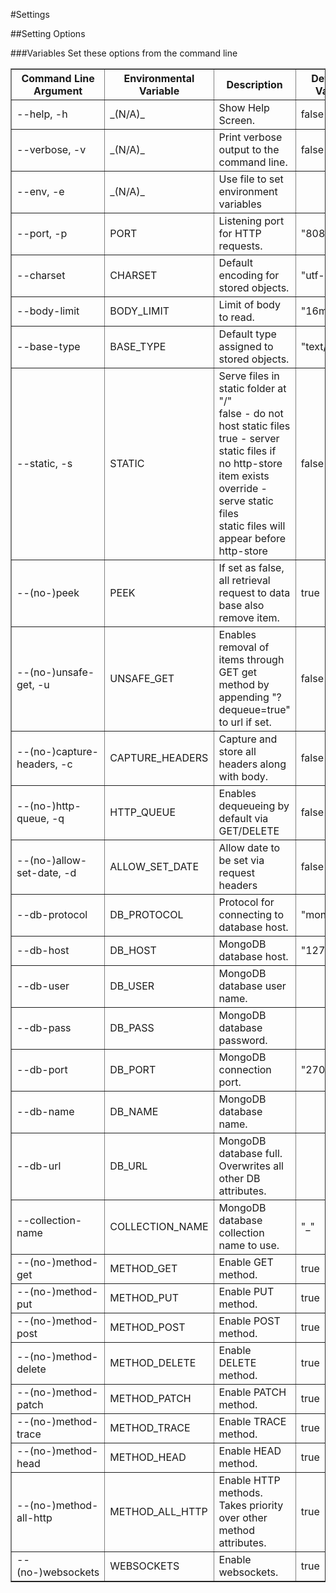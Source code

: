 #Settings


##Setting Options

###Variables
Set these options from the command line
<table border=1>
    <tr>
        <th>Command Line Argument</th>
        <th>Environmental Variable</th>
        <th>Description</th>
        <th>Default Value</th>
        <th>Set Via PATCH?</th>
    </tr>
    <tr>
        <td>--help, -h</td>
        <td>_(N/A)_</td>
        <td>Show Help Screen.</td>
        <td>false</td>
        <td>no</td>
    </tr>
    <tr>
        <td>--verbose, -v</td>
        <td>_(N/A)_</td>
        <td>Print verbose output to the command line.</td>
        <td>false</td>
        <td>no</td>
    </tr>
    <tr>
        <td>--env, -e</td>
        <td>_(N/A)_</td>
        <td>Use file to set environment variables</td>
        <td></td>
        <td>no</td>
    </tr>
    <tr>
        <td>--port, -p</td>
        <td>PORT</td>
        <td>Listening port for HTTP requests.</td>
        <td>"8080"</td>
        <td>no</td>
    </tr>
    <tr>
        <td>--charset</td>
        <td>CHARSET</td>
        <td>Default encoding for stored objects.</td>
        <td>"utf-8"</td>
        <td>yes</td>
    </tr>
    <tr>
        <td>--body-limit</td>
        <td>BODY_LIMIT</td>
        <td>Limit of body to read.</td>
        <td>"16mb"</td>
        <td>yes</td>
    </tr>
    <tr>
        <td>--base-type</td>
        <td>BASE_TYPE</td>
        <td>Default type assigned to stored objects.</td>
        <td>"text/plain"</td>
        <td>yes</td>
    </tr>
    <tr>
        <td>--static, -s</td>
        <td>STATIC</td>
        <td>Serve files in static folder at "<server address>/"<br />
            false - do not host static files<br />
            true  - server static files if no http-store item exists<br />
            override - serve static files<br />
                    static files will appear before http-store<br />
        </td>
        <td>false</td>
        <td>yes</td>
    </tr>
    <tr>
        <td>--(no-)peek </td>
        <td>PEEK</td>
        <td>If set as false, all retrieval  request to data base also remove item.</td>
        <td>true</td>
        <td>yes</td>
    </tr>
    <tr>
        <td>--(no-)unsafe-get, -u </td>
        <td>UNSAFE_GET</td>
        <td>Enables removal of items through GET get method by appending "?dequeue=true" to url if set.</td>
        <td>false</td>
        <td>yes</td>
    </tr>
    <tr>
        <td>--(no-)capture-headers, -c</td>
        <td>CAPTURE_HEADERS</td>
        <td>Capture and store all headers along with body.</td>
        <td>false</td>
        <td>yes</td>
    </tr>
    <tr>
        <td>--(no-)http-queue, -q </td>
        <td>HTTP_QUEUE</td>
        <td>Enables dequeueing by default via GET/DELETE</td>
        <td>false</td>
        <td>yes</td>
    </tr>
    <tr>
        <td>--(no-)allow-set-date, -d</td>
        <td>ALLOW_SET_DATE</td>
        <td>Allow date to be set via request headers</td>
        <td>false</td>
        <td>yes</td>
    </tr>
    <tr>
        <td>--db-protocol</td>
        <td>DB_PROTOCOL</td>
        <td>Protocol for connecting to database host.</td>
        <td>"mongodb"</td>
        <td>no</td>
    </tr>
    <tr>
        <td>--db-host </td>
        <td>DB_HOST</td>
        <td>MongoDB database host.</td>
        <td>"127.0.0.1"</td>
        <td>no</td>
    </tr>
    <tr>
        <td>--db-user</td>
        <td>DB_USER</td>
        <td>MongoDB database user name.</td>
        <td></td>
        <td>no</td>
    </tr>
    <tr>
        <td>--db-pass</td>
        <td>DB_PASS</td>
        <td>MongoDB database password.</td>
        <td></td>
        <td>no</td>
    </tr>
    <tr>
        <td>--db-port </td>
        <td>DB_PORT</td>
        <td>MongoDB connection port.</td>
        <td>"27017"</td>
        <td>no</td>
    </tr>
    <tr>
        <td>--db-name</td>
        <td>DB_NAME</td>
        <td>MongoDB database name.</td>
        <td></td>
        <td>no</td>
    </tr>
    <tr>
        <td>--db-url</td>
        <td>DB_URL</td>
        <td>MongoDB database full. Overwrites all other DB attributes.</td>
        <td></td>
        <td>no</td>
    </tr>
    <tr>
        <td>--collection-name</td>
        <td>COLLECTION_NAME</td>
        <td>MongoDB database collection name to use.</td>
        <td>"_"</td>
        <td>yes</td>
    </tr>
    <tr>
        <td>--(no-)method-get</td>
        <td>METHOD_GET</td>
        <td>Enable GET method.</td>
        <td>true</td>
        <td>no</td>
    </tr>
    <tr>
        <td>--(no-)method-put</td>
        <td>METHOD_PUT</td>
        <td>Enable PUT method.</td>
        <td>true</td>
        <td>no</td>
    </tr>
    <tr>
        <td>--(no-)method-post</td>
        <td>METHOD_POST</td>
        <td>Enable POST method.</td>
        <td>true</td>
        <td>no</td>
    </tr>
    <tr>
        <td>--(no-)method-delete</td>
        <td>METHOD_DELETE</td>
        <td>Enable DELETE method.</td>
        <td>true</td>
        <td>no</td>
    </tr>
    <tr>
        <td>--(no-)method-patch</td>
        <td>METHOD_PATCH</td>
        <td>Enable PATCH method.</td>
        <td>true</td>
        <td>no</td>
    </tr>
    <tr>
        <td>--(no-)method-trace</td>
        <td>METHOD_TRACE</td>
        <td>Enable TRACE method.</td>
        <td>true</td>
        <td>no</td>
    </tr>
    <tr>
        <td>--(no-)method-head</td>
        <td>METHOD_HEAD</td>
        <td>Enable HEAD method.</td>
        <td>true</td>
        <td>no</td>
    </tr>
    <tr>
        <td>--(no-)method-all-http</td>
        <td>METHOD_ALL_HTTP</td>
        <td>Enable HTTP methods. Takes priority over other method attributes.</td>
        <td>true</td>
        <td>no</td>
    </tr>
    <tr>
        <td>--(no-)websockets</td>
        <td>WEBSOCKETS</td>
        <td>Enable websockets.</td>
        <td>true</td>
        <td>yes</td>
    </tr>
</table>
